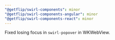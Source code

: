```yaml
---
"@getflip/swirl-components": minor
"@getflip/swirl-components-angular": minor
"@getflip/swirl-components-react": minor
---
```


Fixed losing focus in `swirl-popover` in WKWebView.
